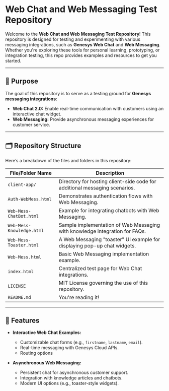 # Web Chat and Web Messaging Test Repository

Welcome to the **Web Chat and Web Messaging Test Repository**! This repository is designed for testing and experimenting with various messaging integrations, such as **Genesys Web Chat** and **Web Messaging**. Whether you're exploring these tools for personal learning, prototyping, or integration testing, this repo provides examples and resources to get you started.

---

## 📖 Purpose

The goal of this repository is to serve as a testing ground for **Genesys messaging integrations**:
- **Web Chat 2.0:** Enable real-time communication with customers using an interactive chat widget.
- **Web Messaging:** Provide asynchronous messaging experiences for customer service.

---

## 🗂 Repository Structure

Here’s a breakdown of the files and folders in this repository:

| File/Folder Name          | Description                                                                                  |
|---------------------------|----------------------------------------------------------------------------------------------|
| `client-app/`             | Directory for hosting client-side code for additional messaging scenarios.                   |
| `Auth-WebMess.html`       | Demonstrates authentication flows with Web Messaging.                                        |
| `Web-Mess-ChatBot.html`   | Example for integrating chatbots with Web Messaging.                                         |
| `Web-Mess-Knowledge.html` | Sample implementation of Web Messaging with knowledge integration for FAQs.                  |
| `Web-Mess-Toaster.html`   | A Web Messaging "toaster" UI example for displaying pop-up chat widgets.                     |
| `Web-Mess.html`           | Basic Web Messaging implementation example.                                                  |
| `index.html`              | Centralized test page for Web Chat integrations.                                             |
| `LICENSE`                | MIT License governing the use of this repository.                                            |
| `README.md`               | You're reading it!                                                                          |

---

## 🚀 Features

- **Interactive Web Chat Examples:**
  - Customizable chat forms (e.g., `firstname`, `lastname`, `email`).
  - Real-time messaging with Genesys Cloud APIs.
  - Routing options 

- **Asynchronous Web Messaging:**
  - Persistent chat for asynchronous customer support.
  - Integration with knowledge articles and chatbots.
  - Modern UI options (e.g., toaster-style widgets).
